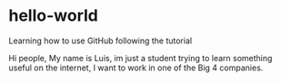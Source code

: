 # hello-world
Learning how to use GitHub following the tutorial

Hi people,
My name is Luis, im just a student trying to learn something useful on the internet, I want to work in one of the Big 4 companies.
